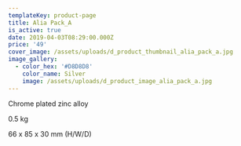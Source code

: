 ```yaml
---
templateKey: product-page
title: Alia Pack_A
is_active: true
date: 2019-04-03T08:29:00.000Z
price: '49'
cover_image: /assets/uploads/d_product_thumbnail_alia_pack_a.jpg
image_gallery:
  - color_hex: '#D8D8D8'
    color_name: Silver
    image: /assets/uploads/d_product_image_alia_pack_a.jpg
---
```

Chrome plated zinc alloy

0.5 kg 

66 x 85 x 30 mm (H/W/D)
